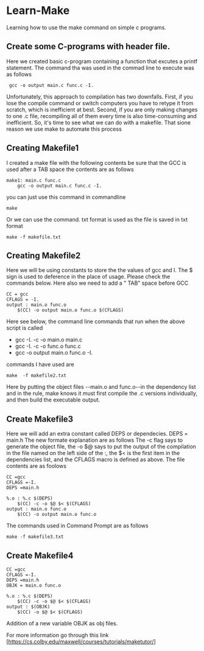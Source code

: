 # **Learn-Make**
Learning how to use the make command on simple c programs.

## **Create some C-programs with header file.** 
Here we created basic c-program containing a function that excutes a printf statement.
The command tha was used in the commad line to execute was as follows
```
 gcc -o output main.c func.c -I.
```
Unfortunately, this approach to compilation has two downfalls. First, if you lose the compile command or switch computers you have to retype it from scratch, which is inefficient at best. Second, if you are only making changes to one .c file, recompiling all of them every time is also time-consuming and inefficient. So, it's time to see what we can do with a makefile. That sione reason we use make to automate this process
## **Creating Makefile1**
I created a make file with the following contents
be sure that the GCC is used after a TAB space
the contents are as follows
```
make1: main.c func.c
    gcc -o output main.c func.c -I.
```
you can just use this command in commandline
```
make
```
Or we can use the command. txt format is used as the file is saved in txt format
```
make -f makefile.txt
```
## Creating  Makefile2

Here we will be using constants to store the the values of gcc and I. 
The $ sign is used to deference in the place of usage.
Please check the commands below.
Here also we need to add a " TAB" space before GCC

```
CC = gcc
CFLAGS = -I.
output : main.o func.o
    $(CC) -o output main.o func.o $(CFLAGS)
 ```
Here see below, the command line commands that run when the above script is called

- gcc -I.   -c -o main.o main.c
- gcc -I.   -c -o func.o func.c
- gcc -o output main.o func.o -I.

commands  I have used are 
```
make  -f makefile2.txt
```
Here by putting the object files --main.o and func.o--in the dependency list and in the rule, make knows it must first compile the .c versions individually, and then build the executable output.

## Create Makefile3 

Here we will add an extra constant called DEPS or dependecies.
DEPS = main.h
The new formate explanation are as follows
The -c flag says to generate the object file, the -o $@ says to put the output of the compilation in the file named on the left side of the :, the $< is the first item in the dependencies list, and the CFLAGS macro is defined as above.
The file contents are as foolows
```
CC =gcc
CFLAGS =-I.
DEPS =main.h

%.o : %.c $(DEPS)
	$(CC) -c -o $@ $< $(CFLAGS)
output : main.o func.o
	$(CC) -o output main.o func.o
```
The commands used in Command Prompt are as follows
```
make -f makefile3.txt
```
## Create Makefile4
```
CC =gcc
CFLAGS =-I.
DEPS =main.h
OBJK = main.o func.o

%.o : %.c $(DEPS)
	$(CC) -c -o $@ $< $(CFLAGS)
output : $(OBJK)
	$(CC) -o $@ $< $(CFLAGS)
```
Addition of a new variable OBJK as obj files.

For more information go through this link [https://cs.colby.edu/maxwell/courses/tutorials/maketutor/]


